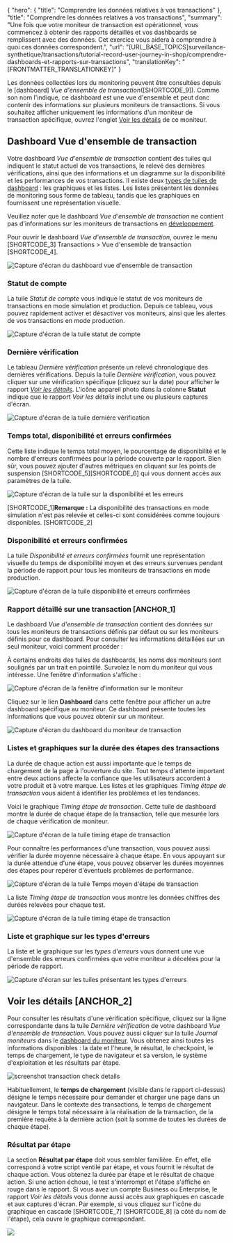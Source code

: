 {
  "hero": {
    "title": "Comprendre les données relatives à vos transactions"
  },
  "title": "Comprendre les données relatives à vos transactions",
  "summary": "Une fois que votre moniteur de transaction est opérationnel, vous commencez à obtenir des rapports détaillés et vos dashboards se remplissent avec des données. Cet exercice vous aidera à comprendre à quoi ces données correspondent.",
  "url": "[URL_BASE_TOPICS]surveillance-synthetique/transactions/tutorial-record-user-journey-in-shop/comprendre-dashboards-et-rapports-sur-transactions",
  "translationKey": "[FRONTMATTER_TRANSLATIONKEY]"
}

Les données collectées lors du monitoring peuvent être consultées depuis le [dashboard] *Vue d'ensemble de transaction*([SHORTCODE_9]). Comme son nom l'indique, ce dashboard est une vue d'ensemble et peut donc contenir des informations sur plusieurs moniteurs de transactions. Si vous souhaitez afficher uniquement les informations d'un moniteur de transaction spécifique, ouvrez l'onglet [Voir les détails]([LINK_URL_1]) de ce moniteur.

## Dashboard Vue d'ensemble de transaction

Votre dashboard *Vue d'ensemble de transaction* contient des tuiles qui indiquent le statut actuel de vos transactions, le relevé des dernières vérifications, ainsi que des informations et un diagramme sur la disponibilité et les performances de vos transactions.
Il existe deux [types de tuiles de dashboard]([LINK_URL_2]) : les graphiques et les listes. Les listes présentent les données de monitoring sous forme de tableau, tandis que les graphiques en fournissent une représentation visuelle.

Veuillez noter que le dashboard *Vue d'ensemble de transaction* ne contient pas d'informations sur les moniteurs de transactions en [développement]([LINK_URL_3]).

Pour ouvrir le dashboard *Vue d'ensemble de transaction*, ouvrez le menu [SHORTCODE_3] Transactions > Vue d'ensemble de transaction [SHORTCODE_4].

![Capture d'écran du dashboard vue d'ensemble de transaction]([LINK_URL_4])

### Statut de compte

La tuile *Statut de compte* vous indique le statut de vos moniteurs de transactions en mode simulation et production. Depuis ce tableau, vous pouvez rapidement activer et désactiver vos moniteurs, ainsi que les alertes de vos transactions en mode production.

![Capture d'écran de la tuile statut de compte]([LINK_URL_5])

### Dernière vérification

Le tableau *Dernière vérification* présente un relevé chronologique des dernières vérifications. Depuis la tuile *Dernière vérification*, vous pouvez cliquer sur une vérification spécifique (cliquez sur la date) pour afficher le rapport [*Voir les détails*]([LINK_URL_6]). L'icône appareil photo dans la colonne **Statut** indique que le rapport *Voir les détails* inclut une ou plusieurs captures d'écran.

![Capture d'écran de la tuile dernière vérification]([LINK_URL_7])

### Temps total, disponibilité et erreurs confirmées

Cette liste indique le temps total moyen, le pourcentage de disponibilité et le nombre d'erreurs confirmées pour la période couverte par le rapport. Bien sûr, vous pouvez ajouter d'autres métriques en cliquant sur les points de suspension [SHORTCODE_5][SHORTCODE_6] qui vous donnent accès aux paramètres de la tuile.

![Capture d'écran de la tuile sur la disponibilité et les erreurs]([LINK_URL_8])

[SHORTCODE_1]**Remarque :** La disponibilité des transactions en mode simulation n'est pas relevée et celles-ci sont considérées comme toujours disponibles. [SHORTCODE_2]

### Disponibilité et erreurs confirmées

La tuile *Disponibilité et erreurs confirmées* fournit une représentation visuelle du temps de disponibilité moyen et des erreurs survenues pendant la période de rapport pour tous les moniteurs de transactions en mode production.

![Capture d'écran de la tuile disponibilité et erreurs confirmées]([LINK_URL_9])

### Rapport détaillé sur une transaction [ANCHOR_1]

Le dashboard *Vue d'ensemble de transaction* contient des données sur tous les moniteurs de transactions définis par défaut ou sur les moniteurs définis pour ce dashboard. Pour consulter les informations détaillées sur un seul moniteur, voici comment procéder :

À certains endroits des tuiles de dashboards, les noms des moniteurs sont soulignés par un trait en pointillé. Survolez le nom du moniteur qui vous intéresse. Une fenêtre d'information s'affiche :

![Capture d'écran de la fenêtre d'information sur le moniteur]([LINK_URL_10])

Cliquez sur le lien **Dashboard** dans cette fenêtre pour afficher un autre dashboard spécifique au moniteur. Ce dashboard présente toutes les informations que vous pouvez obtenir sur un moniteur.

![Capture d'écran du dashboard du moniteur de transaction]([LINK_URL_11])
### Listes et graphiques sur la durée des étapes des transactions

La durée de chaque action est aussi importante que le temps de chargement de la page à l'ouverture du site. Tout temps d'attente important entre deux actions affecte la confiance que les utilisateurs accordent à votre produit et à votre marque. Les listes et les graphiques *Timing étape de transaction* vous aident à identifier les problèmes et les tendances.

Voici le graphique *Timing étape de transaction*. Cette tuile de dashboard montre la durée de chaque étape de la transaction, telle que mesurée lors de chaque vérification de moniteur.

![Capture d'écran de la tuile timing étape de transaction]([LINK_URL_12])

Pour connaître les performances d'une transaction, vous pouvez aussi vérifier la durée moyenne nécessaire à chaque étape. En vous appuyant sur la durée attendue d'une étape, vous pouvez observer les durées moyennes des étapes pour repérer d'éventuels problèmes de performance.

![Capture d'écran de la tuile Temps moyen d'étape de transaction]([LINK_URL_13])

La liste *Timing étape de transaction* vous montre les données chiffres des durées relevées pour chaque test.

![Capture d'écran de la tuile timing étape de transaction]([LINK_URL_14])

### Liste et graphique sur les types d'erreurs

La liste et le graphique sur les *types d'erreurs* vous donnent une vue d'ensemble des erreurs confirmées que votre moniteur a décelées pour la période de rapport.

![Capture d'écran sur les tuiles présentant les types d'erreurs]([LINK_URL_15])

## Voir les détails [ANCHOR_2]

Pour consulter les résultats d'une vérification spécifique, cliquez sur la ligne correspondante dans la tuile *Dernière vérification* de votre dashboard *Vue d'ensemble de transaction*. Vous pouvez aussi cliquer sur la tuile *Journal moniteurs* dans le [dashboard du moniteur]([LINK_URL_16]). Vous obtenez ainsi toutes les informations disponibles : la date et l'heure, le résultat, le checkpoint, le temps de chargement, le type de navigateur et sa version, le système d'exploitation et les résultats par étape.

![screenshot transaction check details]([LINK_URL_17])

Habituellement, le **temps de chargement** (visible dans le rapport ci-dessus) désigne le temps nécessaire pour demander et charger une page dans un navigateur. Dans le contexte des transactions, le temps de chargement désigne le temps total nécessaire à la réalisation de la transaction, de la première requête à la dernière action (soit la somme de toutes les durées de chaque étape).

### Résultat par étape

La section **Résultat par étape** doit vous sembler familière. En effet, elle correspond à votre script ventilé par étape, et vous fournit le résultat de chaque action. Vous obtenez la durée par étape et le résultat de chaque action. Si une action échoue, le test s'interrompt et l'étape s'affiche en rouge dans le rapport. Si vous avez un compte Business ou Enterprise, le rapport *Voir les détails* vous donne aussi accès aux graphiques en cascade et aux captures d'écran. Par exemple, si vous cliquez sur l'icône du graphique en cascade [SHORTCODE_7] [SHORTCODE_8] (à côté du nom de l'étape), cela ouvre le graphique correspondant.

![]([LINK_URL_18])
